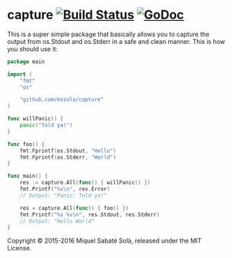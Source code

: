 # capture [![Build Status](https://travis-ci.org/mssola/capture.svg?branch=master)](https://travis-ci.org/mssola/capture) [![GoDoc](https://godoc.org/github.com/mssola/capture?status.png)](http://godoc.org/github.com/mssola/capture)

This is a super simple package that basically allows you to capture the output
from os.Stdout and os.Stderr in a safe and clean manner. This is how you should
use it:

```go
package main

import (
	"fmt"
	"os"

	"github.com/mssola/capture"
)

func willPanic() {
	panic("Told ya!")
}

func foo() {
	fmt.Fprintf(os.Stdout, "Hello")
	fmt.Fprintf(os.Stderr, "World")
}

func main() {
	res := capture.All(func() { willPanic() })
	fmt.Printf("%v\n", res.Error)
	// Output: "Panic: Told ya!"

	res = capture.All(func() { foo() })
	fmt.Printf("%s %s\n", res.Stdout, res.Stderr)
	// Output: "Hello World"
}
```

Copyright &copy; 2015-2016 Miquel Sabaté Solà, released under the MIT License.
